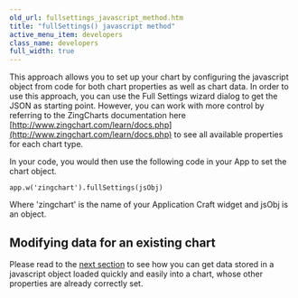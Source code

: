 ```yaml
---
old_url: fullsettings_javascript_method.htm
title: "fullSettings() javascript method"
active_menu_item: developers
class_name: developers
full_width: true
---
```



This approach allows you to set up your chart by configuring the javascript object from code for both chart properties as well as chart data. In order to use this approach, you can use the Full Settings wizard dialog to get the JSON as starting point. However, you can work with more control by referring to the ZingCharts documentation here [http://www.zingchart.com/learn/docs.php](http://www.zingchart.com/learn/docs.php) to see all available properties for each chart type.

In your code, you would then use the following code in your App to set the chart object.

    app.w('zingchart').fullSettings(jsObj) 
   

Where 'zingchart' is the name of your Application Craft widget and jsObj is an object.

## Modifying data for an existing chart

Please read to the [next section](/developers/documentation/product-guide/advanced-important-widgets/zing-charts/adding-data-from-javascript2) to see how you can get data stored in a javascript object loaded quickly and easily into a chart, whose other properties are already correctly set.

